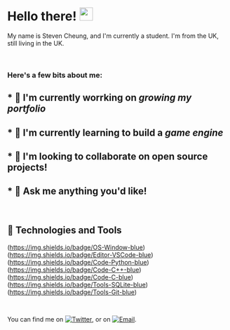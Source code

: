 # Hello there! <img src="https://raw.githubusercontent.com/StevenCheung87/StevenCheung87/master/wave.gif" width="30px">

My name is Steven Cheung, and I'm currently a student. I'm from the UK, still living in the UK. 


<br/>

### Here's a few bits about me:
## * 🔭 I'm currently worrking on *growing my portfolio*
## * 🌱 I'm currently learning to build a *game engine*
## * 👯 I'm looking to collaborate on open source projects!
## * 💬 Ask me anything you'd like!

<br/>

## 🔧 Technologies and Tools
(https://img.shields.io/badge/OS-Window-blue)
(https://img.shields.io/badge/Editor-VSCode-blue)
(https://img.shields.io/badge/Code-Python-blue)
(https://img.shields.io/badge/Code-C++-blue)
(https://img.shields.io/badge/Code-C-blue)
(https://img.shields.io/badge/Tools-SQLite-blue)
(https://img.shields.io/badge/Tools-Git-blue)

<br/>

You can find me on [![Twitter][1.2]][1], or on [![Email][2.2]][2].


[1.2]: https://raw.githubusercontent.com/StevenCheung87/StevenCheung87/master/twitter.png
[2.2]: https://raw.githubusercontent.com/StevenCheung87/StevenCheung87/master/email.png

[1]: https://twitter.com/StevenC88221733
[2]: stevencheungcode@outlook.com